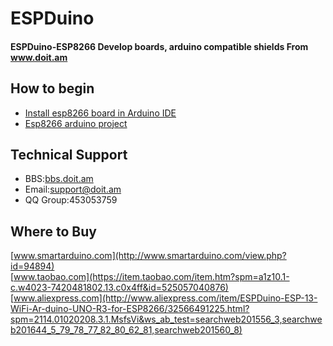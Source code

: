 # ESPDuino
#### ESPDuino-ESP8266 Develop boards, arduino compatible shields From www.doit.am

## How to begin
* [Install esp8266 board in Arduino IDE](http://bbs.doit.am/forum.php?mod=viewthread&tid=223&extra=page%3D1)
* [Esp8266 arduino project](https://github.com/esp8266/Arduino)

## Technical Support
* BBS:[bbs.doit.am](www.bbs.doit.am)<br>
* Email:support@doit.am<br>
* QQ Group:453053759<br>

## Where to Buy
[www.smartarduino.com](http://www.smartarduino.com/view.php?id=94894)<br>
[www.taobao.com](https://item.taobao.com/item.htm?spm=a1z10.1-c.w4023-7420481802.13.c0x4ff&id=525057040876)<br>
[www.aliexpress.com](http://www.aliexpress.com/item/ESPDuino-ESP-13-WiFi-Ar-duino-UNO-R3-for-ESP8266/32566491225.html?spm=2114.01020208.3.1.MsfsVi&ws_ab_test=searchweb201556_3,searchweb201644_5_79_78_77_82_80_62_81,searchweb201560_8)<br>

